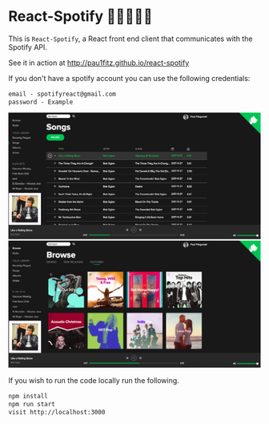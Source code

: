 # React-Spotify 🎼🎺🎸🎻🎤

This is `React-Spotify`, a React front end client that communicates with the Spotify API.

See it in action at http://pau1fitz.github.io/react-spotify

If you don't have a spotify account you can use the following credentials:
```
email - spotifyreact@gmail.com
password - Example
```

![alt text](https://github.com/Pau1fitz/react-spotify/blob/master/songs.png "Songs")
![alt text](https://github.com/Pau1fitz/react-spotify/blob/master/browser.png "Browse")

If you wish to run the code locally run the following.

```
npm install
npm run start
visit http://localhost:3000
```
